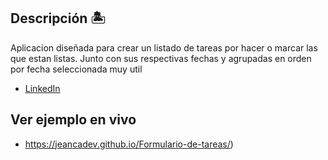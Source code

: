 ## Descripción 🏝

Aplicacion diseñada para crear un listado de tareas por hacer o marcar las que estan listas. Junto con sus respectivas fechas y agrupadas en orden por fecha seleccionada
muy util
* [LinkedIn](https://www.linkedin.com/in/jeancarlosobando/)

## Ver ejemplo en vivo
* https://jeancadev.github.io/Formulario-de-tareas/)
